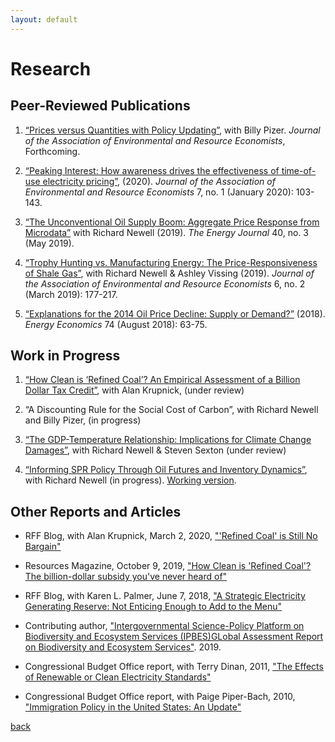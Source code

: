 ```yaml
---
layout: default
---
```


# Research

## Peer-Reviewed Publications

1. [“Prices versus Quantities with Policy Updating”](https://www.journals.uchicago.edu/doi/abs/10.1086/707142), with Billy Pizer. _Journal of the Association of Environmental and Resource Economists_, Forthcoming.

1. [“Peaking Interest: How awareness drives the effectiveness of time-of-use electricity pricing”](https://www.journals.uchicago.edu/doi/abs/10.1086/705798), (2020).  _Journal of the Association of Environmental and Resource Economists_ 7, no. 1 (January 2020): 103-143.

1. [“The Unconventional Oil Supply Boom: Aggregate Price Response from Microdata”](https://www.iaee.org/energyjournal/article/3350) with Richard Newell (2019). _The Energy Journal_ 40, no. 3 (May 2019).

1. [“Trophy Hunting vs. Manufacturing Energy: The Price-Responsiveness of Shale Gas”](https://www.journals.uchicago.edu/doi/full/10.1086/701531), with Richard Newell & Ashley Vissing (2019). _Journal of the Association of Environmental and Resource Economists_ 6, no. 2 (March 2019): 177-217.

1. [“Explanations for the 2014 Oil Price Decline: Supply or Demand?”](https://www.sciencedirect.com/science/article/pii/S0140988318302020) (2018). _Energy Economics_ 74 (August 2018): 63-75.

## Work in Progress

1. [“How Clean is ‘Refined Coal’? An Empirical Assessment of a Billion Dollar Tax Credit”](https://www.rff.org/publications/reports/how-clean-is-refined-coal/), with Alan Krupnick, (under review)

1. “A Discounting Rule for the Social Cost of Carbon”, with Richard Newell and Billy Pizer, (in progress)

1. [“The GDP-Temperature Relationship: Implications for Climate Change Damages”](https://www.rff.org/publications/working-papers/the-gdp-temperature-relationship-implications-for-climate-change-damages/), with Richard Newell & Steven Sexton (under review)

1. [“Informing SPR Policy Through Oil Futures and Inventory Dynamics”](http://www.nber.org/papers/w23974), with Richard Newell (in progress). [Working version](http://bit.ly/Newell_Prest_SPR_Draft).

## Other Reports and Articles

* RFF Blog, with Alan Krupnick, March 2, 2020, ["'Refined Coal' is Still No Bargain"](https://www.resourcesmag.org/common-resources/refined-coal-is-still-no-bargain/)

* Resources Magazine, October 9, 2019, ["How Clean is 'Refined Coal'? The billion-dollar subsidy you've never heard of"](https://www.resourcesmag.org/archives/how-clean-is-refined-coal/)

* RFF Blog, with Karen L. Palmer, June 7, 2018, ["A Strategic Electricity Generating Reserve: Not Enticing Enough to Add to the Menu"](http://www.rff.org/blog/2018/strategic-electricity-generating-reserve-not-enticing-enough-add-menu)

* Contributing author, ["Intergovernmental Science-Policy Platform on Biodiversity and Ecosystem Services (IPBES)GLobal Assessment Report on Biodiversity and Ecosystem Services"](https://ipbes.net/global-assessment). 2019.

* Congressional Budget Office report, with Terry Dinan, 2011, ["The Effects of Renewable or Clean Electricity Standards"](http://www.cbo.gov/sites/default/files/cbofiles/ftpdocs/121xx/doc12166/07-26-energy.pdf)

* Congressional Budget Office report, with Paige Piper-Bach, 2010, ["Immigration Policy in the United States: An Update"](http://www.cbo.gov/sites/default/files/cbofiles/ftpdocs/119xx/doc11959/12-03-immigration_chartbook.pdf)


[back](./)
